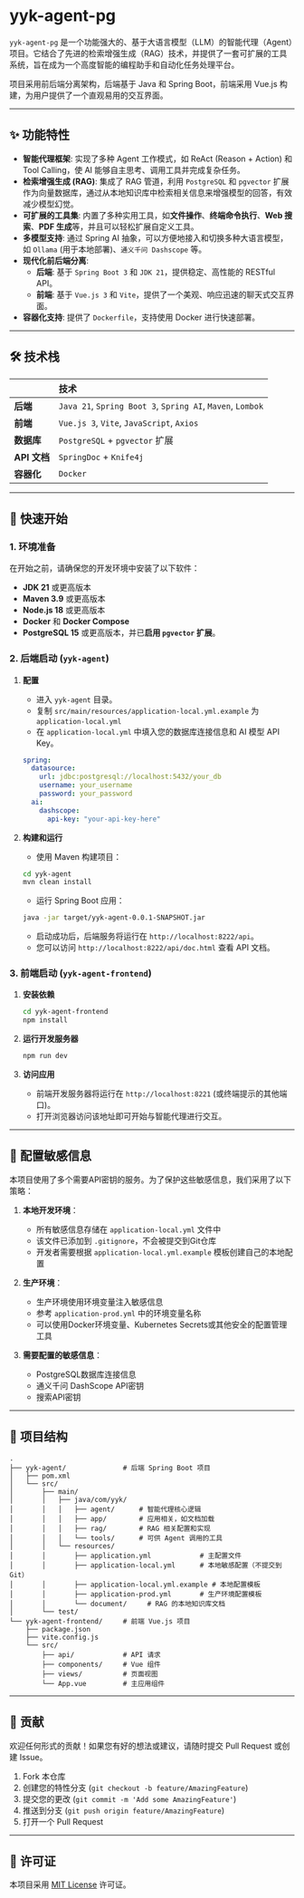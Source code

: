 # yyk-agent-pg

`yyk-agent-pg` 是一个功能强大的、基于大语言模型（LLM）的智能代理（Agent）项目。它结合了先进的检索增强生成（RAG）技术，并提供了一套可扩展的工具系统，旨在成为一个高度智能的编程助手和自动化任务处理平台。

项目采用前后端分离架构，后端基于 Java 和 Spring Boot，前端采用 Vue.js 构建，为用户提供了一个直观易用的交互界面。

---

## ✨ 功能特性

*   **智能代理框架**: 实现了多种 Agent 工作模式，如 ReAct (Reason + Action) 和 Tool Calling，使 AI 能够自主思考、调用工具并完成复杂任务。
*   **检索增强生成 (RAG)**: 集成了 RAG 管道，利用 `PostgreSQL` 和 `pgvector` 扩展作为向量数据库，通过从本地知识库中检索相关信息来增强模型的回答，有效减少模型幻觉。
*   **可扩展的工具集**: 内置了多种实用工具，如**文件操作**、**终端命令执行**、**Web 搜索**、**PDF 生成**等，并且可以轻松扩展自定义工具。
*   **多模型支持**: 通过 Spring AI 抽象，可以方便地接入和切换多种大语言模型，如 `Ollama` (用于本地部署)、`通义千问 Dashscope` 等。
*   **现代化前后端分离**:
    *   **后端**: 基于 `Spring Boot 3` 和 `JDK 21`，提供稳定、高性能的 RESTful API。
    *   **前端**: 基于 `Vue.js 3` 和 `Vite`，提供了一个美观、响应迅速的聊天式交互界面。
*   **容器化支持**: 提供了 `Dockerfile`，支持使用 Docker 进行快速部署。

---

## 🛠️ 技术栈

|              | 技术                                                                  |
| :----------- | :-------------------------------------------------------------------- |
| **后端**     | `Java 21`, `Spring Boot 3`, `Spring AI`, `Maven`, `Lombok`              |
| **前端**     | `Vue.js 3`, `Vite`, `JavaScript`, `Axios`                             |
| **数据库**   | `PostgreSQL` + `pgvector` 扩展                                        |
| **API 文档** | `SpringDoc` + `Knife4j`                                               |
| **容器化**   | `Docker`                                                              |

---

## 🚀 快速开始

### 1. 环境准备

在开始之前，请确保您的开发环境中安装了以下软件：

*   **JDK 21** 或更高版本
*   **Maven 3.9** 或更高版本
*   **Node.js 18** 或更高版本
*   **Docker** 和 **Docker Compose**
*   **PostgreSQL 15** 或更高版本，并已**启用 `pgvector` 扩展**。

### 2. 后端启动 (`yyk-agent`)

1.  **配置**
    *   进入 `yyk-agent` 目录。
    *   复制 `src/main/resources/application-local.yml.example` 为 `application-local.yml`
    *   在 `application-local.yml` 中填入您的数据库连接信息和 AI 模型 API Key。
    ```yaml
    spring:
      datasource:
        url: jdbc:postgresql://localhost:5432/your_db
        username: your_username
        password: your_password
      ai:
        dashscope:
          api-key: "your-api-key-here"
    ```

2.  **构建和运行**
    *   使用 Maven 构建项目：
      ```bash
      cd yyk-agent
      mvn clean install
      ```
    *   运行 Spring Boot 应用：
      ```bash
      java -jar target/yyk-agent-0.0.1-SNAPSHOT.jar
      ```
    *   启动成功后，后端服务将运行在 `http://localhost:8222/api`。
    *   您可以访问 `http://localhost:8222/api/doc.html` 查看 API 文档。

### 3. 前端启动 (`yyk-agent-frontend`)

1.  **安装依赖**
    ```bash
    cd yyk-agent-frontend
    npm install
    ```

2.  **运行开发服务器**
    ```bash
    npm run dev
    ```

3.  **访问应用**
    *   前端开发服务器将运行在 `http://localhost:8221` (或终端提示的其他端口)。
    *   打开浏览器访问该地址即可开始与智能代理进行交互。

---

## 📝 配置敏感信息

本项目使用了多个需要API密钥的服务。为了保护这些敏感信息，我们采用了以下策略：

1. **本地开发环境**：
   - 所有敏感信息存储在 `application-local.yml` 文件中
   - 该文件已添加到 `.gitignore`，不会被提交到Git仓库
   - 开发者需要根据 `application-local.yml.example` 模板创建自己的本地配置

2. **生产环境**：
   - 生产环境使用环境变量注入敏感信息
   - 参考 `application-prod.yml` 中的环境变量名称
   - 可以使用Docker环境变量、Kubernetes Secrets或其他安全的配置管理工具

3. **需要配置的敏感信息**：
   - PostgreSQL数据库连接信息
   - 通义千问 DashScope API密钥
   - 搜索API密钥

---

## 📖 项目结构

```
.
├── yyk-agent/              # 后端 Spring Boot 项目
│   ├── pom.xml
│   └── src/
│       ├── main/
│       │   ├── java/com/yyk/
│       │   │   ├── agent/      # 智能代理核心逻辑
│       │   │   ├── app/        # 应用相关，如文档加载
│       │   │   ├── rag/        # RAG 相关配置和实现
│       │   │   └── tools/      # 可供 Agent 调用的工具
│       │   └── resources/
│       │       ├── application.yml            # 主配置文件
│       │       ├── application-local.yml      # 本地敏感配置（不提交到Git）
│       │       ├── application-local.yml.example # 本地配置模板
│       │       ├── application-prod.yml       # 生产环境配置模板
│       │       └── document/     # RAG 的本地知识库文档
│       └── test/
└── yyk-agent-frontend/     # 前端 Vue.js 项目
    ├── package.json
    ├── vite.config.js
    └── src/
        ├── api/            # API 请求
        ├── components/     # Vue 组件
        ├── views/          # 页面视图
        └── App.vue         # 主应用组件
```

---

## 🤝 贡献

欢迎任何形式的贡献！如果您有好的想法或建议，请随时提交 Pull Request 或创建 Issue。

1.  Fork 本仓库
2.  创建您的特性分支 (`git checkout -b feature/AmazingFeature`)
3.  提交您的更改 (`git commit -m 'Add some AmazingFeature'`)
4.  推送到分支 (`git push origin feature/AmazingFeature`)
5.  打开一个 Pull Request

---

## 📄 许可证

本项目采用 [MIT License](./LICENSE) 许可证。 